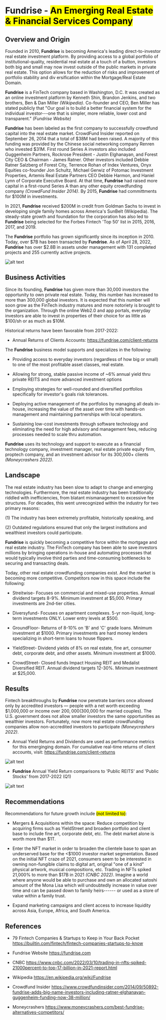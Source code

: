 #  **Fundrise** - <mark> An Emerging Real Estate & Financial Services Company </mark>


## Overview and Origin

Founded in 2010, **Fundrise** is becoming America's leading direct-to-investor real estate investment platform. By providing access to a global portfolio of institutional-quality, residential real estate at a touch of a button, investors both big and small may now invest outside of the public markets in private real estate. This option allows for the reduction of risks and improvement of portfolio stability and div ersification within the Mortgage/Real Estate Domain. 


**Fundrise** is a FinTech company based in Washington, D.C. It was created as an online investment platform by Kenneth Shin, Brandon Jenkins, and two brothers, Ben & Dan Miller *(Wikipedia)*. Co-founder and CEO, Ben Miller has stated publicly that "Our goal is to build a better financial system for the individual investor---one that is simpler, more reliable, lower cost and transparent." *(Fundrise Website)*


**Fundrise** has been labeled as the first company to successfully crowdfund capital into the real estate market. CrowdFund Insider reported on September 26, 2014 that a total of $38M had been raised. A majority of this funding was provided by the Chinese social networking company Renren who invested $31M.  First round Series A investors also included Guggenheim Partners, Rockrose President - Justin Elghanayan, and Forest City CEO & Chairman - James Ratner. Other investors included Debbie Ratner Salzberg of Forest City, Terrence Rohan of Index Ventures, Onyx Equities co-founder Jon Schultz, Michael Gerwiz of Potomac Investment Properties, Artemis Real Estate Partners CEO Debbie Harmon, and Haniel Lynn of Corporate Executive Board. At that time, **Fundrise** had raised more capital in a first-round Series A than any other equity crowdfunding company *(CrowdFund Insider 2014)*. By 2015, **Fundrise** had committments for $100M in investments.


In 2021, **Fundrise** received $200M in credit from Goldman Sachs to invest in developing single family homes across America's SunBelt (Wikipedia). The steady-state growth and foundation for the corporation has also led to **Fundrise** being selected for the Forbes Fintech 'Top 50' list in 2015, 2016, 2017, and 2019.


The **Fundrise** portfolio has grown significantly since its inception in 2010. Today, over $7B has been transacted by **Fundrise**.  As of April 28, 2022, **Fundrise** has over $2.8B in assets under management with 131 completed projects and 255 currently active projects.  

![alt text](Fundrise_Portfolio.png)


## Business Activities

Since its founding, **Fundrise** has given more than 30,000 investors the opportunity to own private real estate. Today, this number has increased to more than 300,000 global investors. It is expected that this number will soon grow as the FinTech industry matures and more notoriety is brought to the organization.  Through the online Web2.0 and app portals, everyday investors are able to invest in properties of their choice for as little as $100/sh or as much as $10M.  

Historical returns have been favorable from 2017-2022: 
* Annual Returns of Clients Accounts: https://fundrise.com/client-returns

The **Fundrise** business model supports and specializes in the following: 
* Providing access to everyday investors (regardless of how big or small) to one of the most profitable asset classes, real estate.

* Allowing for strong, stable passive income of ~6% annual yield thru private REITS and more advanced investment options

* Employing strategies for well-rounded and diversified portfolios specifically for investor's goals risk tolerances.

* Deploying active management of the portfolios by managing all deals in-house, increasing the value of the asset over time with hands-on management and maintaining partnerships with local operators.

* Sustaining low-cost investments through software technology and eliminating the need for high advisory and management fees, reducing processes needed to scale thru automation.  


**Fundrise** uses its technology and support to execute as a financial technology company, investment manager, real estate private equity firm, proptech company, and an investment advisor for its 300,000+ clients *(Moneycrashers 2022)*.

## Landscape

The real estate industry has been slow to adapt to change and emerging technologies.  Furthermore, the real estate industry has been traditionally riddled with inefficiencies, from blatant mismanagement to excessive fee structures. For decades, this went unrecognized within the industry for two primary reasons: 

(1) The industry has been extremely profitable, historically speaking, and 

(2) Outdated regulations ensured that only the largest institutions and wealthiest investors could participate.


**Fundrise** is quickly becoming a competitive force within the mortgage and real estate industry.  The FinTech company has been able to save investors millions by bringing operations in-house and automating processes that would typically involve third parties and time-consuming bottlenecks to securing and transacting deals.  


Today, other real estate crowdfunding companies exist. And the market is becoming more competitive.  Competitors now in this space include the following:

*  Streitwise- Focuses on commercial and mixed-use properties. Annual dividend targets 8-9%. Minimum investment at $5,000. Primary investments are 2nd-tier cities.

* Diversyfund- Focuses on apartment complexes. 5-yr non-liquid, long-term investments ONLY. Lower entry levels at $500.

* GroundFloor- Returns of 8-10% on 'B' and 'C' grade loans. Minimum investment at $1000. Primary investments are hard money lenders specializing in short-term loans to house flippers. 

* YieldStreet- Dividend yields of 8% on real estate, fine art, consumer debt, corporate debt, and other assets. Minimum investment at $1000. 

* CrowdStreet- Closed funds Impact Housing REIT and Medalist Diversified REIT. Annual dividend targets 12-30%. Minimum investment at $25,000. 

## Results

Fintech breakthroughs by **Fundrise** now penetrate barriers once allowed only by accredited investors — people with a net worth exceeding $1,000,000 or income over $200,000 ($300,000 for married couples). The U.S. government does not allow smaller investors the same opportunities as wealthier investors. Fortunately, now more real estate crowdfunding companies allow non-accredited investors to participate *(Moneycrashers 2022)*.

* Annual Yield Returns and Dividends are used as performance metrics for this emerginging domain.  For cumulative real-time returns of client accounts, visit: https://fundrise.com/client-returns

![alt text](Fundrise_RealTime.png)

* **Fundrise** Annual Yield Return comparisons to 'Public REITS' and 'Public Stocks' from 2017-2022 (Q1)

![alt text](Fundrise_Annual_Returns.png)



## Recommendations

Recommendations for future growth include <mark>(not limited to)</mark>:
* Mergers & Acquisitions within the space: Reduce competition by acquiring firms such as YieldStreet and broaden portfolio and client base to include fine art, corporate debt, etc. The debt market alone is worth more than $1T.

* Enter the NFT market in order to broaden the clientele base to span an underserved base for the <$1000 investor market segmentation.  Based on the initial NFT craze of 2021, consumers seem to be interested in owning non-fungible claims to digital art, original "one of a kind" physical artwork, musical compositions, etc.  Trading in NFTs spiked 21,000% to more than $17B in 2021 *(CNBC 2022)*. Imagine a world where anyone would be able to purchase and own an allocated satoshi amount of the Mona Lisa which will undoubtedly increase in value over time and can be passed down to family heirs------ or used as a store of value within a family trust.

* Expand marketing campaigns and client access to increase liquidity across Asia, Europe, Africa, and South America. 


## References

* 79 Fintech Companies & Startups to Keep in Your Back Pocket  https://builtin.com/fintech/fintech-companies-startups-to-know
* Fundrise Website                                                     https://fundrise.com
* CNBC https://www.cnbc.com/2022/03/10/trading-in-nfts-spiked-21000percent-to-top-17-billion-in-2021-report.html

* Wikipedia                                                            https://en.wikipedia.org/wiki/Fundrise
* Crowdfund Insider                                                    https://www.crowdfundinsider.com/2014/09/50892-fundrise-adds-big-name-investors-including-ratner-elghanayan-guggenheim-funding-now-38-million/
* Moneycrashers          https://www.moneycrashers.com/best-fundrise-alternatives-competitors/
